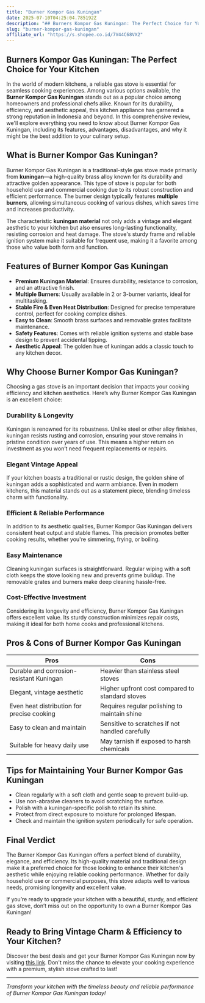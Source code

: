 ```yaml
---
title: "Burner Kompor Gas Kuningan"
date: 2025-07-10T04:25:04.785192Z
description: "## Burners Kompor Gas Kuningan: The Perfect Choice for Your Kitchen  ..."
slug: "burner-kompor-gas-kuningan"
affiliate_url: "https://s.shopee.co.id/7V44C68VX2"
---
```

## Burners Kompor Gas Kuningan: The Perfect Choice for Your Kitchen  

In the world of modern kitchens, a reliable gas stove is essential for seamless cooking experiences. Among various options available, the **Burner Kompor Gas Kuningan** stands out as a popular choice among homeowners and professional chefs alike. Known for its durability, efficiency, and aesthetic appeal, this kitchen appliance has garnered a strong reputation in Indonesia and beyond. In this comprehensive review, we'll explore everything you need to know about Burner Kompor Gas Kuningan, including its features, advantages, disadvantages, and why it might be the best addition to your culinary setup.  

## What is Burner Kompor Gas Kuningan?  

Burner Kompor Gas Kuningan is a traditional-style gas stove made primarily from **kuningan**—a high-quality brass alloy known for its durability and attractive golden appearance. This type of stove is popular for both household use and commercial cooking due to its robust construction and efficient performance. The burner design typically features **multiple burners**, allowing simultaneous cooking of various dishes, which saves time and increases productivity.  

The characteristic **kuningan material** not only adds a vintage and elegant aesthetic to your kitchen but also ensures long-lasting functionality, resisting corrosion and heat damage. The stove's sturdy frame and reliable ignition system make it suitable for frequent use, making it a favorite among those who value both form and function.  

## Features of Burner Kompor Gas Kuningan  

- **Premium Kuningan Material**: Ensures durability, resistance to corrosion, and an attractive finish.  
- **Multiple Burners**: Usually available in 2 or 3-burner variants, ideal for multitasking.  
- **Stable Fire & Even Heat Distribution**: Designed for precise temperature control, perfect for cooking complex dishes.  
- **Easy to Clean**: Smooth brass surfaces and removable grates facilitate maintenance.  
- **Safety Features**: Comes with reliable ignition systems and stable base design to prevent accidental tipping.  
- **Aesthetic Appeal**: The golden hue of kuningan adds a classic touch to any kitchen decor.  

## Why Choose Burner Kompor Gas Kuningan?  

Choosing a gas stove is an important decision that impacts your cooking efficiency and kitchen aesthetics. Here’s why Burner Kompor Gas Kuningan is an excellent choice:  

### Durability & Longevity  

Kuningan is renowned for its robustness. Unlike steel or other alloy finishes, kuningan resists rusting and corrosion, ensuring your stove remains in pristine condition over years of use. This means a higher return on investment as you won’t need frequent replacements or repairs.  

### Elegant Vintage Appeal  

If your kitchen boasts a traditional or rustic design, the golden shine of kuningan adds a sophisticated and warm ambiance. Even in modern kitchens, this material stands out as a statement piece, blending timeless charm with functionality.  

### Efficient & Reliable Performance  

In addition to its aesthetic qualities, Burner Kompor Gas Kuningan delivers consistent heat output and stable flames. This precision promotes better cooking results, whether you're simmering, frying, or boiling.  

### Easy Maintenance  

Cleaning kuningan surfaces is straightforward. Regular wiping with a soft cloth keeps the stove looking new and prevents grime buildup. The removable grates and burners make deep cleaning hassle-free.  

### Cost-Effective Investment  

Considering its longevity and efficiency, Burner Kompor Gas Kuningan offers excellent value. Its sturdy construction minimizes repair costs, making it ideal for both home cooks and professional kitchens.  

## Pros & Cons of Burner Kompor Gas Kuningan  

| Pros                                  | Cons                                 |  
|---------------------------------------|-------------------------------------|  
| Durable and corrosion-resistant Kuningan | Heavier than stainless steel stoves |  
| Elegant, vintage aesthetic             | Higher upfront cost compared to standard stoves |  
| Even heat distribution for precise cooking | Requires regular polishing to maintain shine |  
| Easy to clean and maintain             | Sensitive to scratches if not handled carefully |  
| Suitable for heavy daily use             | May tarnish if exposed to harsh chemicals |  

## Tips for Maintaining Your Burner Kompor Gas Kuningan  

- Clean regularly with a soft cloth and gentle soap to prevent build-up.  
- Use non-abrasive cleaners to avoid scratching the surface.  
- Polish with a kuningan-specific polish to retain its shine.  
- Protect from direct exposure to moisture for prolonged lifespan.  
- Check and maintain the ignition system periodically for safe operation.  

## Final Verdict  

The Burner Kompor Gas Kuningan offers a perfect blend of durability, elegance, and efficiency. Its high-quality material and traditional design make it a preferred choice for those looking to enhance their kitchen's aesthetic while enjoying reliable cooking performance. Whether for daily household use or commercial purposes, this stove adapts well to various needs, promising longevity and excellent value.  

If you’re ready to upgrade your kitchen with a beautiful, sturdy, and efficient gas stove, don’t miss out on the opportunity to own a Burner Kompor Gas Kuningan!  

## Ready to Bring Vintage Charm & Efficiency to Your Kitchen?  

Discover the best deals and get your Burner Kompor Gas Kuningan now by visiting [this link](https://s.shopee.co.id/7V44C68VX2). Don't miss the chance to elevate your cooking experience with a premium, stylish stove crafted to last!  

---

*Transform your kitchen with the timeless beauty and reliable performance of Burner Kompor Gas Kuningan today!*